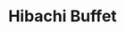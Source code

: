 ---
layout: place
title: Hibachi Buffet
permalink: /florida/deerfield-beach/hibachi-buffet.html
stateAbbr: FL
stateName: Florida
cityName: Deerfield Beach
seo:
  type: restaurant
  links: null
place_id: ChIJ7RNStFgc2YgROWSdvz6KKjE
photos:
  - name: >-
      places/ChIJ7RNStFgc2YgROWSdvz6KKjE/photos/AeeoHcKqTnK-TppKFt2nINBv0o7m-y8Xdrf_k0DbJTqB2jAeJ1nis6BFOk8doSXbpy3A6bMXFKVTByHxuUvwaw4JKnnPJ81Yw6mBNEbp7Di0y2K64SVmx2UbDt2AM4o-kqJaczQbhxaeUpKgleFqX-g9zq75y7_aMOzJaoArW0eDW7ZGVM8k2jlSbMgpdEdwLeWJemmVQAXhPmANA_EDyKauiAQvcgoVVDkX2TpuYHeFmeWn0cklZ__wiPVBnOxhI-hTDdBpHzVeqWjzvhE6p2yCPBfjvOeYwzKkBL1qeTLe_VFSlddBFKpPLsQl8VlUq-DWkBC3Th73vhJSqoWWfemYrRi-zWY7hXj4AWCtd8BZcsyZwbVaxdUXJSwJlgPeGpOlHYtGBHQ1uxv0WOZ3PcEGB0WdxZW64n5s5_VOFntc0pgKjK1V
    widthPx: 3024
    heightPx: 4032
    authorAttributions:
      - displayName: João Henrique Parralego
        uri: https://maps.google.com/maps/contrib/105718379641611358333
        photoUri: >-
          https://lh3.googleusercontent.com/a-/ALV-UjWG47RFTYFyG-gJ79am9POf-NkqSlcrwlyTSzVAPBAOorNFcr5l=s100-p-k-no-mo
    flagContentUri: >-
      https://www.google.com/local/imagery/report/?cb_client=maps_api_places.places_api&image_key=!1e10!2sCIHM0ogKEICAgICZpqPD5AE&hl=en-US
    googleMapsUri: >-
      https://www.google.com/maps/place//data=!3m4!1e2!3m2!1sCIHM0ogKEICAgICZpqPD5AE!2e10!4m2!3m1!1s0x88d91c58b45213ed:0x312a8a3ebf9d6439
  - name: >-
      places/ChIJ7RNStFgc2YgROWSdvz6KKjE/photos/AeeoHcJMo1ICCR6dDN8JDnvmIo--fYtGRPZcV0-VRCvkxY3vR-2P0NboDDZsToba-jlv9qZlI-R7RHiAb95tlv-9L8pBpHaZp35jzKsvYGJprMrqvfp82O8W6GzvlfCkRfdL3vtX2amyXClZ8uxxO-lG9Shlz9rqEJx2wLtmZw7HABT8tKLOsMskpfJZ3F1bX4w_DE5AbC5fJIeevkXio-lOxBrdIcfSxR1pwrA6qQlVTA9uDqCblmrhQxmQlBdinP69BLYZgrVnC6jjb72Y469zTQPYs8osaEPI3CSd7BLIresgG1Iyp02oNA886_OZlUevw0WBdryvVcS2yuVxwnyetXXxErAuOepRtc9XU5ATpTfijdBrve_x3kIusuAFTw3jPzEq4xtOFAVQwj-_7wcvjn8QFCWz2VviBBeQTcKnZltDH3LO
    widthPx: 3600
    heightPx: 4800
    authorAttributions:
      - displayName: Rafael Martins
        uri: https://maps.google.com/maps/contrib/100109300335436624394
        photoUri: >-
          https://lh3.googleusercontent.com/a-/ALV-UjU-OFnXB_x30HzG6yZ4ATDg-zT9vqGmhFyy0FFLXE0rUgzPDaBh=s100-p-k-no-mo
    flagContentUri: >-
      https://www.google.com/local/imagery/report/?cb_client=maps_api_places.places_api&image_key=!1e10!2sCIHM0ogKEICAgMDoxPvJ6wE&hl=en-US
    googleMapsUri: >-
      https://www.google.com/maps/place//data=!3m4!1e2!3m2!1sCIHM0ogKEICAgMDoxPvJ6wE!2e10!4m2!3m1!1s0x88d91c58b45213ed:0x312a8a3ebf9d6439
  - name: >-
      places/ChIJ7RNStFgc2YgROWSdvz6KKjE/photos/AeeoHcJgJBGn2I7YL_jPwSWQ3KQylxSAXBwZmtFKHT2-Wnx9dIYOkIiXNsOxxehP9HHa9W0hiSCYrCpPeCe-bjaJmRN9M_eGGHqxKyFT3hBpHBNXsWXrBaLbZ7u_s52-YT-tPWM9kWOCD7OJj9oVMZc7ytih7xICsG31BPJLSEd0FUME7scCh1msVkMbmNI5M-yGLStqT_5reOBXCx6m3RjlQG_beMiuDRSDu2RsR8Nl-9MllbUTKZQJ28tiNXLbpFNdwdDHdNOtNGMA-j2gUOgSuXDypYkL1tpoHn1Ouq4uM1gts-fGK6M1_pn55UvwbsZ_7xuPOgdci4QkHz-B7E8v8hw1ZL1G9g88qnRbzPSBqmtdshNWSK0ozv1QoqHPYdlAl2sp5xojhJoH3ekNg42FQNqPs1eI-9tm9VUtk0092sa6_1EE
    widthPx: 4000
    heightPx: 3000
    authorAttributions:
      - displayName: Dennis Brand
        uri: https://maps.google.com/maps/contrib/112485032947375908942
        photoUri: >-
          https://lh3.googleusercontent.com/a/ACg8ocKp80zxMbXA4AqdSq0FIz02lYAfTxL8X9mje6XK2OG5_7HwZQ=s100-p-k-no-mo
    flagContentUri: >-
      https://www.google.com/local/imagery/report/?cb_client=maps_api_places.places_api&image_key=!1e10!2sCIHM0ogKEICAgICbsqW2qAE&hl=en-US
    googleMapsUri: >-
      https://www.google.com/maps/place//data=!3m4!1e2!3m2!1sCIHM0ogKEICAgICbsqW2qAE!2e10!4m2!3m1!1s0x88d91c58b45213ed:0x312a8a3ebf9d6439
  - name: >-
      places/ChIJ7RNStFgc2YgROWSdvz6KKjE/photos/AeeoHcJpaLQYkdMJPeYkVHVzIxoKvMMe4VVh_nLsb2cQDZUu04BGQl2h1TGRfrWNLGZHOyngbROUFzYm1CHB0b7M_Z61xVbNXVhbJYPTPXlilR3WAN6sSrA5my5d_l2MEXUpQAIsWBgr7OHASx9ok_8JzBxCEmm8XZPpojTslibxStrHBWSdIMCCgX0ZlkWJdi_oP9lOYHduZQfUFSz0wd_3O2PYHm7NrPq8iGWpbiJYVCI5fSYgUWMK4J_5BzT2jYNpN5JbhY6wgDL1aUmj1Abuowyx4rMnfsxjAIn2FTC8c-5VGWf-tNGvPiH-f2r_knzvyqWmuyETG9-vwouOh2AHE_KiHQZ2WM5T7M5I-0oZ2_m20s6vgLiL1TceV8GhZvRBtrUsc3SGnxn5Aa21S5Dr_k1AAkw2Nt2UWUSwMZ7SzxzQUA
    widthPx: 4032
    heightPx: 3024
    authorAttributions:
      - displayName: Nikolas Veselinovic
        uri: https://maps.google.com/maps/contrib/107354758121651621950
        photoUri: >-
          https://lh3.googleusercontent.com/a/ACg8ocIKFjeysuQz1ZF3BYxWc0iOSoU1adQijlmrx82avPQOxsPF5w=s100-p-k-no-mo
    flagContentUri: >-
      https://www.google.com/local/imagery/report/?cb_client=maps_api_places.places_api&image_key=!1e10!2sCIHM0ogKEICAgIDbjbOmBg&hl=en-US
    googleMapsUri: >-
      https://www.google.com/maps/place//data=!3m4!1e2!3m2!1sCIHM0ogKEICAgIDbjbOmBg!2e10!4m2!3m1!1s0x88d91c58b45213ed:0x312a8a3ebf9d6439
  - name: >-
      places/ChIJ7RNStFgc2YgROWSdvz6KKjE/photos/AeeoHcJh0hAo3bqTSmXUbR9vWdANEXXNpJf-LsZVoDOUftry08rQrbOC64qfc7jvYeZZ3d0ayXp1o83_W8TvFg9HzmekbNal6uOLoj34dDJIlQUojttIsrSa1Zw5KKM9hhbSktErOXJTVT_kBqnFPLUMQ29hwSR-cBrwWxY8xtXluxx7M9xYazfD9TlooP1T8__MtdYlhVOv6obRPVlxWo6HjnixqOWpVpCKwRW3232_De6IQry3jD5qjp-LHwbPfu7Z8BDan4-qUbF7waT-MB_mVPJy8sHCAAMe7eTrcXDKYWaUth6YGflPk8yY3p9IKW2w2xALoZVLMeMaPIIhBbwLKc_NhPSryrW2UNUBQs4fgH2TU50WlXXbaU6FN6fF3v3v0ugBdDdC9CG0zJvD_EYpSdNGg93kUBcjbLPbMboY3lg6Pc_XivWKc-8bb5B4k4qP
    widthPx: 3000
    heightPx: 4000
    authorAttributions:
      - displayName: Sal Barnetti
        uri: https://maps.google.com/maps/contrib/115612449747861256523
        photoUri: >-
          https://lh3.googleusercontent.com/a-/ALV-UjXxa_Kz44hIMq5pWU8C5GdeqCo229QTZ1SFmzyQUZARBRTjWHQP=s100-p-k-no-mo
    flagContentUri: >-
      https://www.google.com/local/imagery/report/?cb_client=maps_api_places.places_api&image_key=!1e10!2sCIABIhAA3ilWBQrfaGfgttkAArmI&hl=en-US
    googleMapsUri: >-
      https://www.google.com/maps/place//data=!3m4!1e2!3m2!1sCIABIhAA3ilWBQrfaGfgttkAArmI!2e10!4m2!3m1!1s0x88d91c58b45213ed:0x312a8a3ebf9d6439
  - name: >-
      places/ChIJ7RNStFgc2YgROWSdvz6KKjE/photos/AeeoHcJjXOk1s-cI-eK1DChRNJEqQhDmzc2VFV_CyRG43h0Jx_012Z0-32OiFfxBb3rysK0NfNnrK4JdGItlCWoi6NIoLYzAJ13sHXv9lv0Zx0Y0spAmua50pmQyAYBJvpUmqX1sl59m2GGsykpc04hexiUwEz-FyZSuiimVaAzJjv6SyCOxU9cFySNos2GzHa8o-UHtWt_IY3hcfD9dZx6hMaf6IQXVqyCDND5fDhE7tUeFECT-Wg-nZ5VaP0IWOUOAQoaajicA8kbgnPM_O8b-yEG9GXndPaoRMWWl2DBsJSJTJMXrj5vUK8Uv2uwNeogdxITJys3Ar2aoBrvIZH36QFUlE4ITYZlgu4v5Eo5aA7QFLBKsXSXFJHj6tFMC7oqZ_ljIVV62n8c3_4wHPFZRKbFnOC2wN2tGZB83j8HEqIXXKg
    widthPx: 1536
    heightPx: 2048
    authorAttributions:
      - displayName: HawaiiBobsGardenArt
        uri: https://maps.google.com/maps/contrib/118129049733199007638
        photoUri: >-
          https://lh3.googleusercontent.com/a-/ALV-UjWbNCpSTR9ICKcG75fV4_31_DQ64UKjPuzA1QWJGeHTLloHA_C6=s100-p-k-no-mo
    flagContentUri: >-
      https://www.google.com/local/imagery/report/?cb_client=maps_api_places.places_api&image_key=!1e10!2sCIHM0ogKEICAgICh3_yNZA&hl=en-US
    googleMapsUri: >-
      https://www.google.com/maps/place//data=!3m4!1e2!3m2!1sCIHM0ogKEICAgICh3_yNZA!2e10!4m2!3m1!1s0x88d91c58b45213ed:0x312a8a3ebf9d6439
  - name: >-
      places/ChIJ7RNStFgc2YgROWSdvz6KKjE/photos/AeeoHcLwupb-2KRQNYLwALOcuAZBIaiUksan-De46a-l6TKJtHYMjnk1jgZ-kRBbM2QPKQL9iUWlCDgGQyxL8A9KF0YD3RWN6uqix-tMxOUTKs9xFK7pM7hEXWogNANvoAIee76m3IAw7pUR8j6fQt6tVAhqACQuTJ-AERVaAN6gJA7qtnI39T3aESly3ZaFl1oX61bB0aFy8JQF8naY_BMrSffDD3YkHQbiYmJgq0esw78DJQB8cr3U9tLwK01hNl56QkYoaeRdkPfoOzkSKcoJo9ofFgzSEg4Fsjh0SG0SQ6IVlET7-6EvNsJxeXhsQZvG1wXI7K0k3oN8bjmA30J2UrRbnKn1jX6qZHMTDfe0mpzlw2mpXTrDc49o1pZcDkEzikGm6BGS-NBL6PVjStr4Hm218I7pVzFZ1_OOZ4jhOpwUNuBg
    widthPx: 4032
    heightPx: 3024
    authorAttributions:
      - displayName: Nikolas Veselinovic
        uri: https://maps.google.com/maps/contrib/107354758121651621950
        photoUri: >-
          https://lh3.googleusercontent.com/a/ACg8ocIKFjeysuQz1ZF3BYxWc0iOSoU1adQijlmrx82avPQOxsPF5w=s100-p-k-no-mo
    flagContentUri: >-
      https://www.google.com/local/imagery/report/?cb_client=maps_api_places.places_api&image_key=!1e10!2sCIHM0ogKEICAgIDbjbOppQE&hl=en-US
    googleMapsUri: >-
      https://www.google.com/maps/place//data=!3m4!1e2!3m2!1sCIHM0ogKEICAgIDbjbOppQE!2e10!4m2!3m1!1s0x88d91c58b45213ed:0x312a8a3ebf9d6439
  - name: >-
      places/ChIJ7RNStFgc2YgROWSdvz6KKjE/photos/AeeoHcL5ayiPmDo4DyuJeN3ETEMgLWE2fv6Q-uZwD8j9wynJAN0buHTYi6cC3Jmw3rQ8GE2_DMZmlRznxOSCYYfq_vr2_-Mxhc-rjPi3Fz_RLefu-eREbcRUwAkB8YQNYfMlsKp48RoZwQVYXcEJQLBxkJ6ckAfDWxlkOTiaFyVbeLazPkfmJGTSAbYVvOdjRbDIuvGv5DNPumeYdC1-pkEbQyRotarC_AHZoQJ-iYC2nheU4STu0eHqj_suQdYiy9PZ_gDbpgZ7CUSb0T_fzAbEkpXJWKAe-eqc61VFsphuXydTl2RFnrRJM5jz_BPZu8vDNppmCuMjnt3Lz7yuj4V2cqqxsBykaN_Koo8lJ5BK65dfw6Cri7VSPe6LR087l9Pue9RMWvjDSlMAE7vlUu-H5AQfOm2AomkMqgqwhoZCEtIQSyGx
    widthPx: 4032
    heightPx: 3024
    authorAttributions:
      - displayName: Nikolas Veselinovic
        uri: https://maps.google.com/maps/contrib/107354758121651621950
        photoUri: >-
          https://lh3.googleusercontent.com/a/ACg8ocIKFjeysuQz1ZF3BYxWc0iOSoU1adQijlmrx82avPQOxsPF5w=s100-p-k-no-mo
    flagContentUri: >-
      https://www.google.com/local/imagery/report/?cb_client=maps_api_places.places_api&image_key=!1e10!2sCIHM0ogKEICAgIDbjbO6lAE&hl=en-US
    googleMapsUri: >-
      https://www.google.com/maps/place//data=!3m4!1e2!3m2!1sCIHM0ogKEICAgIDbjbO6lAE!2e10!4m2!3m1!1s0x88d91c58b45213ed:0x312a8a3ebf9d6439
  - name: >-
      places/ChIJ7RNStFgc2YgROWSdvz6KKjE/photos/AeeoHcIuoh8hu47F6UonYqc_RLzbnu46UuYquU2dMRgURKDMhVk8DQ9kcSsYsyu0tCy4yi49DI3v-iE1iTHbVbWC_KGSDIlqfCztM-tOw0uaTsDNxbN53YhodSft6wjaqwe3y7vE2_ymJtaR8eJ0MPO4-JmWC1tix9CLeQ8hfRrmwS8I9v8Oh1YEpW1aJ_Wk2aFXaodkAHvpLvQIJR_UpY1p6zReWMD752gxl5F8Oy0-dbdkMx8glDshNww3aThST8zxwqQs_Q-Cj3dPydHm-Q5RYS6mkyZ0bt8kbPM_8FFpsEV0rTAzh9FMuPoVd1-jRAAWSmB1Bh94GOEHAnbvD9pE54SW1dIr2DjJqYlSz7wSl7YsxNXVrdF206WrXWopW7xdKNGY-9i39mZdVIv0-K4iQk86NCAMMIqM9bCUCsDzryQsDQ
    widthPx: 4000
    heightPx: 3000
    authorAttributions:
      - displayName: Mark-Anthony Edwards
        uri: https://maps.google.com/maps/contrib/105065037547268770119
        photoUri: >-
          https://lh3.googleusercontent.com/a-/ALV-UjXCQRxa7Jd0UNwNWnTtHZ3atGWK2wfrA1BkIOnhBEyO0pnlnBnc=s100-p-k-no-mo
    flagContentUri: >-
      https://www.google.com/local/imagery/report/?cb_client=maps_api_places.places_api&image_key=!1e10!2sCIHM0ogKEICAgIDFq6fJFg&hl=en-US
    googleMapsUri: >-
      https://www.google.com/maps/place//data=!3m4!1e2!3m2!1sCIHM0ogKEICAgIDFq6fJFg!2e10!4m2!3m1!1s0x88d91c58b45213ed:0x312a8a3ebf9d6439
  - name: >-
      places/ChIJ7RNStFgc2YgROWSdvz6KKjE/photos/AeeoHcJ1pJwJsWIz_pXoVExMlzp9XpJJxBqJR5K_3HTu6FV3AT4Yv92P6EUgF-rQdLtq4XZ7UVDtlpgCGOdKS_CHmbLHOs7kDzYzUrcbCDrPyCKvqCxlpwsEv8z-mMflgRrZUt4aqCGZnYK6BFV9dbZkme6uHhJLUBluehNhSwJCgQEPF8v9L-9KXNk0dzpaPizeYzHtcI5k6ms_s-WjzyKoRfQjRc0PjM8t2dFHU-Ii3cnKXvIT0_BoWw1oUp_6ezG8hcDOVJ35wz63u3COK9T7Eq8ETo9YPLHy7HHU-1WdmUX8SyPmproqcaGLFE9x27UHfKsvGeoFzumCfw14FA7E0j74DR7w7wscksS3hqNPn_bGrheAR5PbaZ16-QX-N01IJswSF1nPvmWkaDeQ_WX-FbBoZ4jEfiafIM4kVRVK8Ghvig
    widthPx: 1536
    heightPx: 2048
    authorAttributions:
      - displayName: Carl Zimmerman
        uri: https://maps.google.com/maps/contrib/105381299303381020911
        photoUri: >-
          https://lh3.googleusercontent.com/a/ACg8ocK_wip8JcYpQ_uc4w_dcPcbvtryQ3XI5H9N-TC3MGvtlIV6Sw=s100-p-k-no-mo
    flagContentUri: >-
      https://www.google.com/local/imagery/report/?cb_client=maps_api_places.places_api&image_key=!1e10!2sCIHM0ogKEICAgIDsrKabJA&hl=en-US
    googleMapsUri: >-
      https://www.google.com/maps/place//data=!3m4!1e2!3m2!1sCIHM0ogKEICAgIDsrKabJA!2e10!4m2!3m1!1s0x88d91c58b45213ed:0x312a8a3ebf9d6439
address: 4026 W Hillsboro Blvd, Deerfield Beach, FL 33442, USA
street: 4026 W Hillsboro Blvd
city: Deerfield Beach
state: FL
zip: '33442'
country: USA
neighborhood: null
latitude: '26.316930'
longitude: '-80.158972'
accessibility_options:
  wheelchairAccessibleParking: true
  wheelchairAccessibleEntrance: true
  wheelchairAccessibleRestroom: true
  wheelchairAccessibleSeating: true
business_status: OPERATIONAL
name: Hibachi Buffet
google_maps_links:
  directionsUri: >-
    https://www.google.com/maps/dir//''/data=!4m7!4m6!1m1!4e2!1m2!1m1!1s0x88d91c58b45213ed:0x312a8a3ebf9d6439!3e0
  placeUri: https://maps.google.com/?cid=3542796058987684921
  writeAReviewUri: >-
    https://www.google.com/maps/place//data=!4m3!3m2!1s0x88d91c58b45213ed:0x312a8a3ebf9d6439!12e1
  reviewsUri: >-
    https://www.google.com/maps/place//data=!4m4!3m3!1s0x88d91c58b45213ed:0x312a8a3ebf9d6439!9m1!1b1
  photosUri: >-
    https://www.google.com/maps/place//data=!4m3!3m2!1s0x88d91c58b45213ed:0x312a8a3ebf9d6439!10e5
primary_type: Buffet Restaurant
opening_hours:
  regular: null
  current: null
secondary_opening_hours:
  regular:
    weekdayDescriptions: null
    type: null
  current:
    weekdayDescriptions: null
    type: null
phone: null
price_level: null
price_range: null
rating: null
rating_count: 0
website: null
description: >-
  Discover Hibachi Buffet in Deerfield Beach, FL$$$Hibachi Buffet in Deerfield
  Beach, Florida, offers a relaxed and inclusive dining spot perfect for
  enjoying a wide array of buffet-style meals in a casual atmosphere. Located
  conveniently on W Hillsboro Blvd, this Japanese-inspired restaurant features
  easy access with wheelchair-friendly parking and entrances, making it a
  thoughtful choice for all visitors. Guests can savor a straightforward
  selection of satisfying dishes, ideal for families or groups seeking simple,
  everyday eats without the fuss. Whether you're exploring buffet restaurants
  near me or looking for accessible Japanese places in the area, this spot
  delivers a welcoming vibe that emphasizes variety and convenience.
generative_summary: >-
  Discover Hibachi Buffet in Deerfield Beach, FL$$$Hibachi Buffet in Deerfield
  Beach, Florida, offers a relaxed and inclusive dining spot perfect for
  enjoying a wide array of buffet-style meals in a casual atmosphere. Located
  conveniently on W Hillsboro Blvd, this Japanese-inspired restaurant features
  easy access with wheelchair-friendly parking and entrances, making it a
  thoughtful choice for all visitors. Guests can savor a straightforward
  selection of satisfying dishes, ideal for families or groups seeking simple,
  everyday eats without the fuss. Whether you're exploring buffet restaurants
  near me or looking for accessible Japanese places in the area, this spot
  delivers a welcoming vibe that emphasizes variety and convenience.
generative_disclosure: Summarized by AI using the Grok-3-Mini model.
reviews: null
review_summary: >-
  What Guests Are Saying About Hibachi Buffet$$$Folks chatting about Hibachi
  Buffet often highlight its easygoing vibe and solid food options, making it a
  go-to for casual meals that hit the spot. Many appreciate the inclusive setup
  with accessibility features that keep things comfortable for everyone stopping
  by. While specific feedback varies, it's generally seen as a reliable pick for
  groups, with comments praising the straightforward variety that feels just
  right for a quick bite. Overall, visitors tend to enjoy the no-nonsense
  approach, though it's worth noting that experiences can depend on what you're
  in the mood for, keeping the tone upbeat and approachable. If you're hunting
  for top-rated spots like sushi places near me, this buffet earns nods for its
  welcoming feel and everyday appeal.
review_disclosure: Summarized by AI using the Grok-3-Mini model.
parking_options: null
payment_options: null
allow_dogs: null
curbside_pickup: null
delivery: null
dine_in: null
good_for_children: null
good_for_groups: null
good_for_sports: null
live_music: null
menu_for_children: null
outdoor_seating: null
reservable: null
restroom: null
serves_beer: null
serves_breakfast: null
serves_brunch: null
serves_cocktails: null
serves_coffee: null
serves_dinner: null
serves_dessert: null
serves_lunch: null
serves_vegetarian_food: null
serves_wine: null
takeout: null
update_category: pro
places_description: null

---